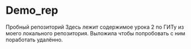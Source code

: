 # Demo_rep
Пробный репозиторий
Здесь лежит содержимое урока 2 по ГИТу из моего локального репозитория. Выложила чтобы попробовать с ним поработать удалённо. 
